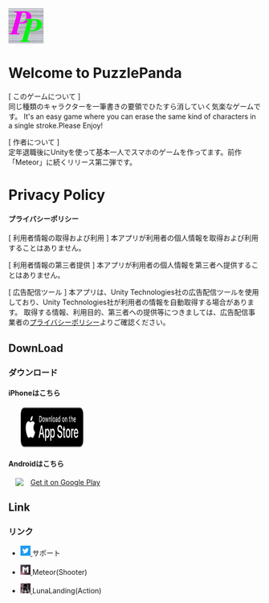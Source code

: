 
<img src="https://github.com/Risono/PuzzlePanda-project/blob/main/image/PuzzlePanda256x256.png?raw=true" alt="PuzzlePandaのアイコン" title="アイコン" width=70>

# Welcome to PuzzlePanda
[ このゲームについて ]  
同じ種類のキャラクターを一筆書きの要領でひたすら消していく気楽なゲームです。
It's an easy game where you can erase the same kind of characters in a single stroke.Please Enjoy!

[ 作者について ]  
定年退職後にUnityを使って基本一人でスマホのゲームを作ってます。前作「Meteor」に続くリリース第二弾です。

# Privacy Policy
#### プライバシーポリシー

[ 利用者情報の取得および利用 ]
本アプリが利用者の個人情報を取得および利用することはありません。 

[ 利用者情報の第三者提供 ] 
本アプリが利用者の個人情報を第三者へ提供することはありません。 

[ 広告配信ツール ] 
本アプリは、Unity Technologies社の広告配信ツールを使用しており、Unity Technologies社が利用者の情報を自動取得する場合があります。 取得する情報、利用目的、第三者への提供等につきましては、広告配信事業者の<a href= "https://unity3d.com/legal/privacy-policy" >プライバシーポリシー</a>よりご確認ください。 
## DownLoad
### ダウンロード
#### iPhoneはこちら
<p style="text-indent:1.7em;"><a href="https://apps.apple.com/jp/app/puzzlepanda/id1586082415"><img src="https://github.com/Risono/risono.github.io/blob/main/image/Download_on_the_App_Store_Badge_US-UK_RGB_blk_092917.svg?raw=true" alt="Download on the AppStore" width='126px' height='80px'></a></p>  

#### Androidはこちら
<p style="text-indent:1em;"><a href='https://play.google.com/store/apps/details?id=com.Daikuya.PuzzlePanda&pcampaignid=pcampaignidMKT-Other-global-all-co-prtnr-py-PartBadge-Mar2515-1'><img alt='Get it on Google Play' src='https://play.google.com/intl/us-en/badges/static/images/badges/en_badge_web_generic.png' width='148px' height='70px'/></a></p> 


## Link
### リンク
* <a href="https://twitter.com/daikuya_ri"><img src="https://github.com/Risono/PuzzlePanda-project/blob/main/image/Twitter%20social%20icons%20-%20square%20-%20blue.png?raw=true" alt="Twitter" width="20" height="20"> </a> サポート

* <a href="https://risono.github.io/Meteor-project"><img src="https://github.com/Risono/PuzzlePanda-project/blob/main/image/meteoricon84x84.png?raw=true" alt="Meteor" width="20" height="20"> </a> Meteor(Shooter)

* <a href="https://risono.github.io/LunaLanding-project"><img src="https://github.com/Risono/LunaLanding-project/blob/main/image/LL_iCon256.png?raw=true" alt="LunaLanding" width="20" height="20"> </a> LunaLanding(Action)
